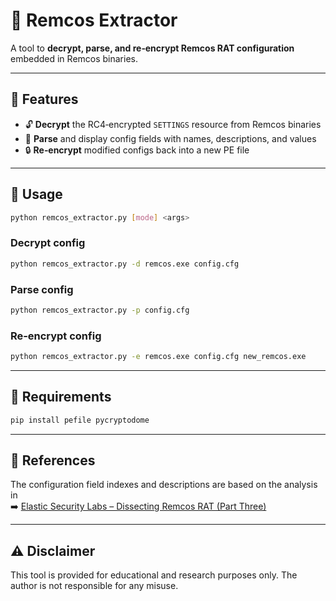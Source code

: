 # 🧩 Remcos Extractor

A tool to **decrypt, parse, and re‑encrypt Remcos RAT configuration** embedded in Remcos binaries.

---

## 🔹 Features
- 🔓 **Decrypt** the RC4‑encrypted `SETTINGS` resource from Remcos binaries  
- 📜 **Parse** and display config fields with names, descriptions, and values  
- 🔒 **Re‑encrypt** modified configs back into a new PE file  

---

## 🔹 Usage

```bash
python remcos_extractor.py [mode] <args>
```

### Decrypt config
```bash
python remcos_extractor.py -d remcos.exe config.cfg
```

### Parse config
```bash
python remcos_extractor.py -p config.cfg
```

### Re‑encrypt config
```bash
python remcos_extractor.py -e remcos.exe config.cfg new_remcos.exe
```
---

## 🔹 Requirements
```bash
pip install pefile pycryptodome
```
---

## 🔹 References
The configuration field indexes and descriptions are based on the analysis in  
➡️ [Elastic Security Labs – Dissecting Remcos RAT (Part Three)](https://www.elastic.co/security-labs/dissecting-remcos-rat-part-three)

---

## ⚠️ Disclaimer
This tool is provided for educational and research purposes only. The author is not responsible for any misuse.

